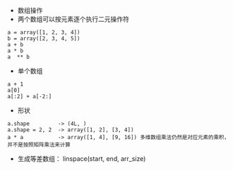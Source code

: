 - 数组操作
- 两个数组可以按元素逐个执行二元操作符
```
a = array([1, 2, 3, 4])
b = array([2, 3, 4, 5])
a + b
a * b
a  ** b
```
- 单个数组
```
a + 1
a[0]
a[:2] + a[-2:]
```
- 形状
```
a.shape         -> (4L, )
a.shape = 2, 2  -> array([1, 2], [3, 4])
a * a           -> array([1, 4], [9, 16]) 多维数组乘法仍然是对应元素的乘积，并不是按照矩阵乘法来计算
```
- 生成等差数组： linspace(start, end, arr_size)
